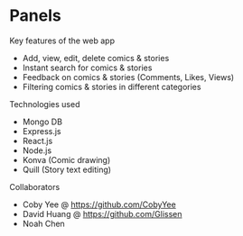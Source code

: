 # Panels

Key features of the web app

* Add, view, edit, delete comics & stories
* Instant search for comics & stories
* Feedback on comics & stories (Comments, Likes, Views)
* Filtering comics & stories in different categories

Technologies used

* Mongo DB
* Express.js
* React.js
* Node.js
* Konva (Comic drawing)
* Quill (Story text editing)

Collaborators

- Coby Yee @ https://github.com/CobyYee
- David Huang @ https://github.com/Glissen
- Noah Chen
